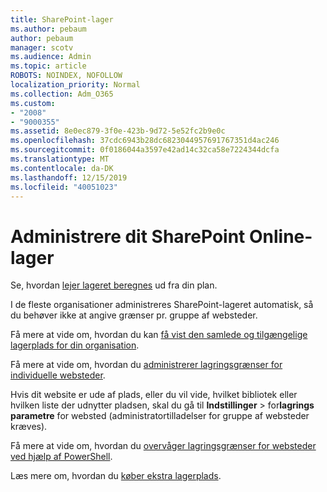```yaml
---
title: SharePoint-lager
ms.author: pebaum
author: pebaum
manager: scotv
ms.audience: Admin
ms.topic: article
ROBOTS: NOINDEX, NOFOLLOW
localization_priority: Normal
ms.collection: Adm_O365
ms.custom:
- "2008"
- "9000355"
ms.assetid: 8e0ec879-3f0e-423b-9d72-5e52fc2b9e0c
ms.openlocfilehash: 37cdc6943b28dc6823044957691767351d4ac246
ms.sourcegitcommit: 0f0186044a3597e42ad14c32ca58e7224344dcfa
ms.translationtype: MT
ms.contentlocale: da-DK
ms.lasthandoff: 12/15/2019
ms.locfileid: "40051023"
---
```

# <a name="manage-your-sharepoint-online-storage"></a>Administrere dit SharePoint Online-lager

Se, hvordan [lejer lageret beregnes](https://docs.microsoft.com/office365/servicedescriptions/sharepoint-online-service-description/sharepoint-online-limits?redirectedfrom=MSDN#limits-by-plan) ud fra din plan.

I de fleste organisationer administreres SharePoint-lageret automatisk, så du behøver ikke at angive grænser pr. gruppe af websteder.

Få mere at vide om, hvordan du kan [få vist den samlede og tilgængelige lagerplads for din organisation](https://docs.microsoft.com/sharepoint/manage-site-collection-storage-limits).

Få mere at vide om, hvordan du [administrerer lagringsgrænser for individuelle websteder](https://docs.microsoft.com/sharepoint/manage-site-collection-storage-limits#manage-individual-site-storage-limits).

Hvis dit website er ude af plads, eller du vil vide, hvilket bibliotek eller hvilken liste der udnytter pladsen, skal du gå til **Indstillinger** > for**lagrings parametre** for websted (administratortilladelser for gruppe af websteder kræves).

Få mere at vide om, hvordan du [overvåger lagringsgrænser for websteder ved hjælp af PowerShell](https://docs.microsoft.com/sharepoint/manage-site-collection-storage-limits#monitor-site-storage-limits-by-using-powershell).

Læs mere om, hvordan du [køber ekstra lagerplads](https://docs.microsoft.com/office365/admin/subscriptions-and-billing/add-storage-space). 
  